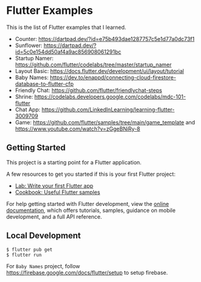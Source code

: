 # Flutter Examples

This is the list of Flutter examples that I learned.

* Counter: https://dartpad.dev/?id=e75b493dae1287757c5e1d77a0dc73f1
* Sunflower: https://dartpad.dev/?id=5c0e154dd50af4a9ac856908061291bc
* Startup Namer: https://github.com/flutter/codelabs/tree/master/startup_namer
* Layout Basic: https://docs.flutter.dev/development/ui/layout/tutorial
* Baby Names: https://dev.to/enappd/connecting-cloud-firestore-database-to-flutter-cfp
* Friendly Chat: https://github.com/flutter/friendlychat-steps
* Shrine: https://codelabs.developers.google.com/codelabs/mdc-101-flutter
* Chat App: https://github.com/LinkedInLearning/learning-flutter-3009709
* Game: https://github.com/flutter/samples/tree/main/game_template and https://www.youtube.com/watch?v=zGgeBNiRy-8

## Getting Started

This project is a starting point for a Flutter application.

A few resources to get you started if this is your first Flutter project:

- [Lab: Write your first Flutter app](https://docs.flutter.dev/get-started/codelab)
- [Cookbook: Useful Flutter samples](https://docs.flutter.dev/cookbook)

For help getting started with Flutter development, view the
[online documentation](https://docs.flutter.dev/), which offers tutorials,
samples, guidance on mobile development, and a full API reference.

## Local Development

```
$ flutter pub get
$ flutter run
```

For `Baby Names` project, follow https://firebase.google.com/docs/flutter/setup to setup firebase.
